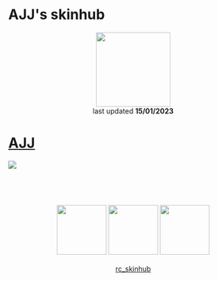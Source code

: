 # AJJ's skinhub
<p align="center">
<a href="https://osu.ppy.sh/users/4959454">
  <img src="https://a.ppy.sh/4959454"  
       width="150"
       height="150"></a>
<br>
last updated <b>15/01/2023</b>
</p>

# [AJJ](https://github.com/ryancranie/skinhub/raw/tyfh/player/ajj/AJJ.osk)
[![](https://osu.ppy.sh/ss/18376442/66d8)](https://github.com/ryancranie/skinhub/raw/tyfh/player/ajj/AJJ.osk)

#
<p align="center">
  <br></br>
  <a href="https://www.twitch.tv/ajj____">
  <img src="https://i.imgur.com/HM030lk.png" 
       width="100" 
       height="100"></a>
  <a href="https://www.youtube.com/channel/UC7sfGcRQIImp1nYCAfU4UFw">
  <img src="https://i.imgur.com/YWbDUUy.png"  
       width="100" 
       height="100"></a>
  <a href="https://twitter.com/AJJ_xxxx">
  <img src="https://i.imgur.com/PUQ5uWf.png" 
       width="100" 
       height="100"></a>
  <br></br>
  <a href="https://github.com/ryancranie/skinhub">rc_skinhub</a>
 </p>



